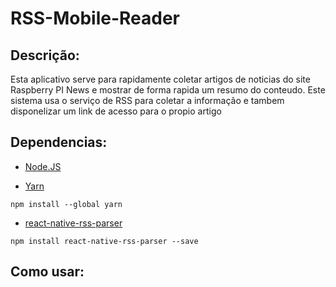 # RSS-Mobile-Reader
 
## Descrição:
Esta aplicativo serve para rapidamente coletar artigos de noticias do site Raspberry PI News e mostrar de forma rapida um resumo do conteudo.
Este sistema usa o serviço de RSS para coletar a informação e tambem disponelizar um link de acesso para o propio artigo

## Dependencias:
 - [Node.JS](https://nodejs.org/en)

 - [Yarn](https://www.npmjs.com/package/yarn)

```
npm install --global yarn
```

 - [react-native-rss-parser](https://www.npmjs.com/package/react-native-rss-parser)

```
npm install react-native-rss-parser --save
```

## Como usar:
